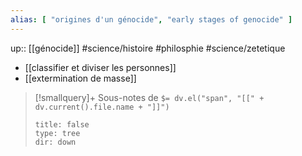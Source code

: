 ```yaml
---
alias: [ "origines d'un génocide", "early stages of genocide" ]
---
```

up:: [[génocide]]
#science/histoire #philosphie #science/zetetique 

- [[classifier et diviser les personnes]] 
- [[extermination de masse]]


> [!smallquery]+ Sous-notes de `$= dv.el("span", "[[" + dv.current().file.name + "]]")`
> ```breadcrumbs
> title: false
> type: tree
> dir: down
> ```


